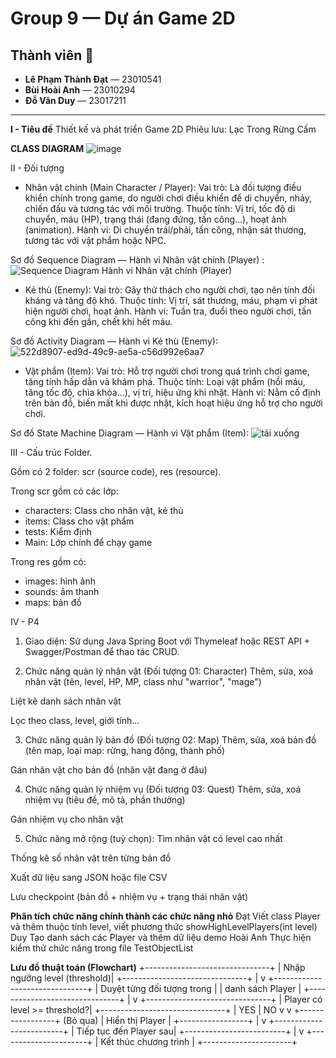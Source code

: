 # Group 9 — Dự án Game 2D

## Thành viên 👥
- **Lê Phạm Thành Đạt** — 23010541  
- **Bùi Hoài Anh** — 23010294  
- **Đỗ Văn Duy** — 23017211  

---
**I - Tiêu đề**
Thiết kế và phát triển Game 2D Phiêu lưu: Lạc Trong Rừng Cấm

**CLASS DIAGRAM**
![image](https://github.com/user-attachments/assets/68b6fc70-5e0b-4a1c-a9c4-efb157201752)


II - Đối tượng
- Nhân vật chính (Main Character / Player):
Vai trò: Là đối tượng điều khiển chính trong game, do người chơi điều khiển để di chuyển, nhảy, chiến đấu và tương tác với môi trường.
Thuộc tính: Vị trí, tốc độ di chuyển, máu (HP), trạng thái (đang đứng, tấn công...), hoạt ảnh (animation).
Hành vi: Di chuyển trái/phải, tấn công, nhận sát thương, tương tác với vật phẩm hoặc NPC.

Sơ đồ Sequence Diagram — Hành vi Nhân vật chính (Player) :
![Sequence Diagram Hành vi Nhân vật chính (Player)](https://github.com/user-attachments/assets/6c6690c0-f128-4466-96fe-0eed8fad4825)


- Kẻ thù (Enemy):
Vai trò: Gây thử thách cho người chơi, tạo nên tính đối kháng và tăng độ khó.
Thuộc tính: Vị trí, sát thương, máu, phạm vi phát hiện người chơi, hoạt ảnh.
Hành vi: Tuần tra, đuổi theo người chơi, tấn công khi đến gần, chết khi hết máu.

Sơ đồ Activity Diagram — Hành vi Kẻ thù (Enemy):
![522d8907-ed9d-49c9-ae5a-c56d992e6aa7](https://github.com/user-attachments/assets/7a075773-f671-4826-a287-5cafd910447b)


- Vật phẩm (Item):
Vai trò: Hỗ trợ người chơi trong quá trình chơi game, tăng tính hấp dẫn và khám phá.
Thuộc tính: Loại vật phẩm (hồi máu, tăng tốc độ, chìa khóa...), vị trí, hiệu ứng khi nhặt.
Hành vi: Nằm cố định trên bản đồ, biến mất khi được nhặt, kích hoạt hiệu ứng hỗ trợ cho người chơi.

 Sơ đồ State Machine Diagram — Hành vi Vật phẩm (Item):
 ![tải xuống](https://github.com/user-attachments/assets/06fedcad-e97b-494d-a647-0462ed6c11ea)



III - Cấu trúc Folder.

Gồm có 2 folder: scr (source code), res (resource).

Trong scr gồm có các lớp:
- characters: Class cho nhân vật, kẻ thù
- items: Class cho vật phẩm
- tests: Kiểm định
- Main: Lớp chính để chạy game

Trong res gồm có:
- images: hình ảnh
- sounds: âm thanh
- maps: bản đồ

IV - P4
1. Giao diện:
Sử dụng Java Spring Boot với Thymeleaf hoặc REST API + Swagger/Postman để thao tác CRUD.

2. Chức năng quản lý nhân vật (Đối tượng 01: Character)
Thêm, sửa, xoá nhân vật (tên, level, HP, MP, class như "warrior", "mage")

Liệt kê danh sách nhân vật

Lọc theo class, level, giới tính...

3. Chức năng quản lý bản đồ (Đối tượng 02: Map)
Thêm, sửa, xoá bản đồ (tên map, loại map: rừng, hang động, thành phố)

Gán nhân vật cho bản đồ (nhân vật đang ở đâu)

4. Chức năng quản lý nhiệm vụ (Đối tượng 03: Quest)
Thêm, sửa, xoá nhiệm vụ (tiêu đề, mô tả, phần thưởng)

Gán nhiệm vụ cho nhân vật

5. Chức năng mở rộng (tuỳ chọn):
Tìm nhân vật có level cao nhất

Thống kê số nhân vật trên từng bản đồ

Xuất dữ liệu sang JSON hoặc file CSV

Lưu checkpoint (bản đồ + nhiệm vụ + trạng thái nhân vật)

**Phân tích chức năng chính thành các chức năng nhỏ**
Đạt	Viết class Player và thêm thuộc tính level, viết phương thức showHighLevelPlayers(int level)
Duy	Tạo danh sách các Player và thêm dữ liệu demo
Hoài Anh	Thực hiện kiểm thử chức năng trong file TestObjectList

**Lưu đồ thuật toán (Flowchart)**
+-------------------------------+
| Nhập ngưỡng level (threshold)|
+-------------------------------+
              |
              v
+-------------------------------+
| Duyệt từng đối tượng trong    |
| danh sách Player              |
+-------------------------------+
              |
              v
+-------------------------------+
| Player có level >= threshold?|
+-------------------------------+
        | YES            | NO
        v                v
+-----------------+     (Bỏ qua)
| Hiển thị Player |
+-----------------+
        |
        v
+-------------------------+
| Tiếp tục đến Player sau|
+-------------------------+
        |
        v
+----------------------+
|   Kết thúc chương trình |
+----------------------+









